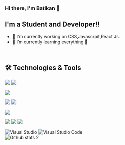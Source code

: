 ### Hi there, I'm Batikan  👋


## I'm a Student and Developer!!

- 🔭 I'm currently working on CSS,Javascrpit,React Js.
- 🌱 I’m currently learning everything 🤣

<br />

## 🛠 Technologies & Tools 

<img src="https://img.shields.io/badge/C%23-239120?style=for-the-badge&logo=c-sharp&logoColor=white"></img>
<img src="https://img.shields.io/badge/.NET-5C2D91?style=for-the-badge&logo=.net&logoColor=white"></img>

<img src="https://img.shields.io/badge/Angular-DD0031?style=for-the-badge&logo=angular&logoColor=white"></img>


<img src="https://img.shields.io/badge/JavaScript-F7DF1E?style=for-the-badge&logo=javascript&logoColor=black"></img>
<img src="https://img.shields.io/badge/TypeScript-007ACC?style=for-the-badge&logo=typescript&logoColor=white"></img>



<img src="https://img.shields.io/badge/Microsoft_SQL_Server-CC2927?style=for-the-badge&logo=microsoft-sql-server&logoColor=white"></img>


<img src="https://img.shields.io/badge/HTML5-E34F26?style=for-the-badge&logo=html5&logoColor=white"></img>
<img src="https://img.shields.io/badge/CSS3-1572B6?style=for-the-badge&logo=css3&logoColor=white"></img>
<img src="https://img.shields.io/badge/Bootstrap-563D7C?style=for-the-badge&logo=bootstrap&logoColor=white"></img>

![Visual Studio](https://img.shields.io/badge/Visual%20Studio-5C2D91.svg?style=for-the-badge&logo=visual-studio&logoColor=white)
![Visual Studio Code](https://img.shields.io/badge/Visual%20Studio%20Code-0078d7.svg?style=for-the-badge&logo=visual-studio-code&logoColor=white)
<br>
![Github stats 2](https://github-readme-stats.vercel.app/api?username=Batikann&show_icons=true&theme=radical)


<br />
<br />
